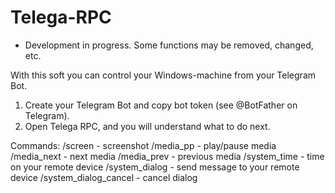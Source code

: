 # Telega-RPC

* Development in progress. Some functions may be removed, changed, etc.

With this soft you can control your Windows-machine from your Telegram Bot.
1. Create your Telegram Bot and copy bot token (see @BotFather on Telegram).
2. Open Telega RPC, and you will understand what to do next.

Commands:
/screen - screenshot
/media_pp - play/pause media
/media_next - next media
/media_prev - previous media
/system_time - time on your remote device
/system_dialog - send message to your remote device
/system_dialog_cancel - cancel dialog
